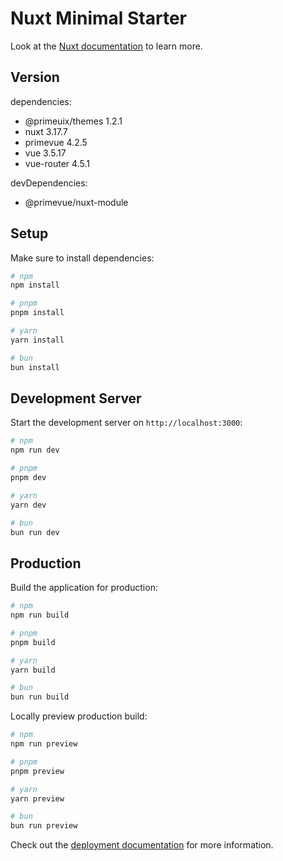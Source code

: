 # Nuxt Minimal Starter

Look at the [Nuxt documentation](https://nuxt.com/docs/getting-started/introduction) to learn more.

## Version
dependencies:
+ @primeuix/themes 1.2.1
+ nuxt 3.17.7 
+ primevue 4.2.5 
+ vue 3.5.17
+ vue-router 4.5.1

devDependencies:
+ @primevue/nuxt-module

## Setup

Make sure to install dependencies:

```bash
# npm
npm install

# pnpm
pnpm install

# yarn
yarn install

# bun
bun install
```

## Development Server

Start the development server on `http://localhost:3000`:

```bash
# npm
npm run dev

# pnpm
pnpm dev

# yarn
yarn dev

# bun
bun run dev
```

## Production

Build the application for production:

```bash
# npm
npm run build

# pnpm
pnpm build

# yarn
yarn build

# bun
bun run build
```

Locally preview production build:

```bash
# npm
npm run preview

# pnpm
pnpm preview

# yarn
yarn preview

# bun
bun run preview
```

Check out the [deployment documentation](https://nuxt.com/docs/getting-started/deployment) for more information.
